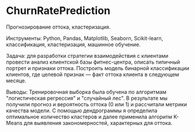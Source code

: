 # ChurnRatePrediction

Прогнозирование оттока, кластеризация.

Инструменты: Python, Pandas, Matplotlib, Seaborn, Scikit-learn, классификация, кластеризация, машинное обучение.

Задача: для разработки стратегии взаимодействия с клиентами провести анализ клиентской базы фитнес-центра, описать типичный портрет и признаки оттока. Построить модель бинарной классификации клиентов, где целевой признак — факт оттока клиента в следующем месяце.

Выводы: 
Тренировочная выборка была обучена по алгоритмам "логистическая регрессия" и "случайный лес". В результате мы получили прогноз и вероятность оттока (0 или 1) и рассчитали метрики качества модели. 
С помощью дендрограммы я определила оптимальное количество кластеров и далее применила алгоритм K-Means для выявления закономерностей, характерных для оттока.
